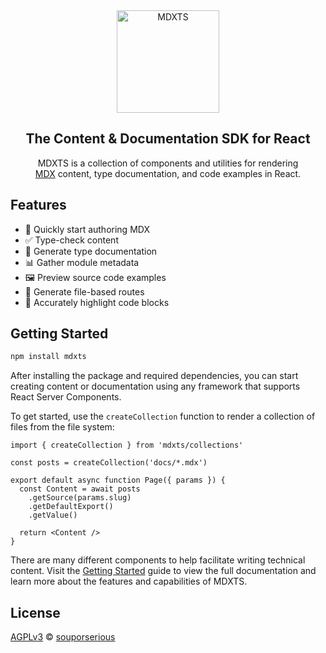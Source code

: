 <div align="center">
  <a href="https://mdxts.dev">
    <picture>
      <source media="(prefers-color-scheme: dark)" srcset="/packages/mdxts/images/logo-dark.png">
      <img src="/packages/mdxts/images/logo-light.png" alt="MDXTS" width="164"/>
    </picture>
  </a>
  <h2>The Content & Documentation SDK for React</h2>
  <p>
MDXTS is a collection of components and utilities for rendering <br /><a href="https://mdxjs.com/">MDX</a> content, type documentation, and code examples in React.
  </p>
</div>

## Features

- 📝 Quickly start authoring MDX
- ✅ Type-check content
- 📘 Generate type documentation
- 📊 Gather module metadata
- 🖼️ Preview source code examples
- 📁 Generate file-based routes
- 🌈 Accurately highlight code blocks

## Getting Started

```bash
npm install mdxts
```

After installing the package and required dependencies, you can start creating content or documentation using any framework that supports React Server Components.

To get started, use the `createCollection` function to render a collection of files from the file system:

```tsx
import { createCollection } from 'mdxts/collections'

const posts = createCollection('docs/*.mdx')

export default async function Page({ params }) {
  const Content = await posts
    .getSource(params.slug)
    .getDefaultExport()
    .getValue()

  return <Content />
}
```

There are many different components to help facilitate writing technical content. Visit the [Getting Started](https://mdxts.dev/docs/getting-started) guide to view the full documentation and learn more about the features and capabilities of MDXTS.

## License

[AGPLv3](/LICENSE.md) © [souporserious](https://souporserious.com/)
